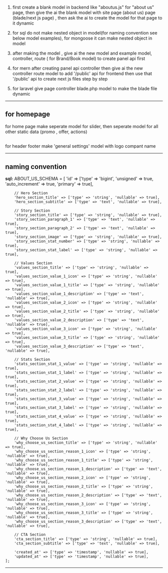 1. first create a blank model in backend like "aboutus.js" for "about us" page, then give the ai the blank model with site page (about us) page (blade/next js page) , then ask the ai to create the model for that page to it dynamic

2. for sql do not make nested object in model(for naming convention see below model examples), for mongoose it can make nested object in model

3. after making the model , give ai the new model and example model, controller, route ( for Brand/Book model) to create panel api first

4. for mern after creating panel api controller then give ai the new controller route model to add '/public' api for frontend then use that '/public' api to create next js files step by step
  
5. for laravel give page controller blade.php model to make the blade file dynamic 

---
## for homepage
for home page make seperate model for slider, then seperate model for all other static data (promo , offer, actions) 
## 
for header footer make 'general settings' model with logo compant name



--- 
## naming convention 

**sql:**
    ABOUT_US_SCHEMA = [
        'id' => ['type' => 'bigint', 'unsigned' => true, 'auto_increment' => true, 'primary' => true],

        // Hero Section
        'hero_section_title' => ['type' => 'string', 'nullable' => true],
        'hero_section_subtitle' => ['type' => 'text', 'nullable' => true],

        // Story Section
        'story_section_title' => ['type' => 'string', 'nullable' => true],
        'story_section_paragraph_1' => ['type' => 'text', 'nullable' => true],
        'story_section_paragraph_2' => ['type' => 'text', 'nullable' => true],
        'story_section_image' => ['type' => 'string', 'nullable' => true],
        'story_section_stat_number' => ['type' => 'string', 'nullable' => true],
        'story_section_stat_label' => ['type' => 'string', 'nullable' => true],

        // Values Section
        'values_section_title' => ['type' => 'string', 'nullable' => true],
        'values_section_value_1_icon' => ['type' => 'string', 'nullable' => true],
        'values_section_value_1_title' => ['type' => 'string', 'nullable' => true],
        'values_section_value_1_description' => ['type' => 'text', 'nullable' => true],
        'values_section_value_2_icon' => ['type' => 'string', 'nullable' => true],
        'values_section_value_2_title' => ['type' => 'string', 'nullable' => true],
        'values_section_value_2_description' => ['type' => 'text', 'nullable' => true],
        'values_section_value_3_icon' => ['type' => 'string', 'nullable' => true],
        'values_section_value_3_title' => ['type' => 'string', 'nullable' => true],
        'values_section_value_3_description' => ['type' => 'text', 'nullable' => true],

        // Stats Section
        'stats_section_stat_1_value' => ['type' => 'string', 'nullable' => true],
        'stats_section_stat_1_label' => ['type' => 'string', 'nullable' => true],
        'stats_section_stat_2_value' => ['type' => 'string', 'nullable' => true],
        'stats_section_stat_2_label' => ['type' => 'string', 'nullable' => true],
        'stats_section_stat_3_value' => ['type' => 'string', 'nullable' => true],
        'stats_section_stat_3_label' => ['type' => 'string', 'nullable' => true],
        'stats_section_stat_4_value' => ['type' => 'string', 'nullable' => true],
        'stats_section_stat_4_label' => ['type' => 'string', 'nullable' => true],

        // Why Choose Us Section
        'why_choose_us_section_title' => ['type' => 'string', 'nullable' => true],
        'why_choose_us_section_reason_1_icon' => ['type' => 'string', 'nullable' => true],
        'why_choose_us_section_reason_1_title' => ['type' => 'string', 'nullable' => true],
        'why_choose_us_section_reason_1_description' => ['type' => 'text', 'nullable' => true],
        'why_choose_us_section_reason_2_icon' => ['type' => 'string', 'nullable' => true],
        'why_choose_us_section_reason_2_title' => ['type' => 'string', 'nullable' => true],
        'why_choose_us_section_reason_2_description' => ['type' => 'text', 'nullable' => true],
        'why_choose_us_section_reason_3_icon' => ['type' => 'string', 'nullable' => true],
        'why_choose_us_section_reason_3_title' => ['type' => 'string', 'nullable' => true],
        'why_choose_us_section_reason_3_description' => ['type' => 'text', 'nullable' => true],

        // CTA Section
        'cta_section_title' => ['type' => 'string', 'nullable' => true],
        'cta_section_subtitle' => ['type' => 'text', 'nullable' => true],

        'created_at' => ['type' => 'timestamp', 'nullable' => true],
        'updated_at' => ['type' => 'timestamp', 'nullable' => true],
    ];

---
